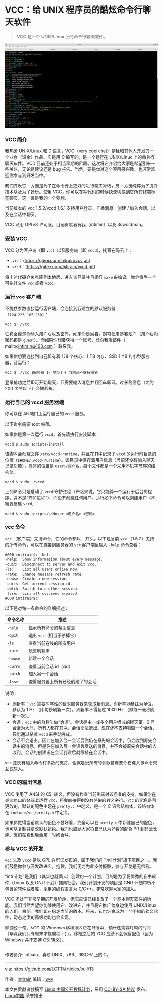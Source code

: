 [#]: subject: "vcc：给 UNIX 程序员的酷炫命令行聊天软件"
[#]: via: "https://gitee.com/intirain"
[#]: author: "intirain (intirain@163.com)"
[#]: keywords: "UNIX 聊天软件"

VCC：给 UNIX 程序员的酷炫命令行聊天软件
======

> VCC 是一个 UNIX/Linux 上的命令行聊天软件。

![使用 VCC 聊天](images/using-vcc.png)

### VCC 简介

我热爱 UNIX/Linux 和 C 语言，VCC（very cool chat）是我和其他人开发的一个业余（课余）作品。它是用 C 编写的，是一个运行在 UNIX/Linux 上的命令行聊天软件。VCC 目前还处于相当早期的阶段。这次将它介绍给大家是希望引来一些关注，无论是建议还是 bug 报告。当然，要是你对这个项目感兴趣，也非常欢迎你参与到开发当中。

我们开发它一方面是为了在命令行上更好的进行聊天对话，另一方面纯粹为了提升技术以及为了好玩。使用 VCC，你可以在写代码的时候快速切换到它所在终端标签聊天，这一直是我的一个梦想。

当前版本的 vcc 1.5.2/vccd 1.6.1 支持用户登录、广播消息、创建 / 加入会话，以及在会话中聊天。

VCC 采用 GPLv3 许可证，目前贡献者有我（intirain）以及 3swordman。

### 安装 VCC

VCC 分为客户端（即 `vcc`）以及服务端（即 `vccd`），托管在码云上：

- `vcc`：(https://gitee.com/intirain/vcc.git) 
- `vccd`：(https://gitee.com/intirain/vccd.git) 

将上述代码仓库克隆到本地后，进入该目录并且运行 `make` 来编译。你会得到一个可执行文件 `vcc` 或者 `vccd`。

### 运行 vcc 客户端

不提供参数直接运行客户端，会连接到我建立的默认服务器（`124.223.105.230`）：

```
vcc $ ./vcc 
```

它将会提示你输入用户名以及密码。如果你是游客，则可使用游客账户（用户名和密码都是 `guest`）。而如果你想要获得一个账号，请向我发邮件（ mailto:intirain@163.com ）联系我。

如果你想要连接到自己那有着 128 个核心、1 TB 内存、SSD 1 YB 的小型服务器，请运行：

```
vcc $ ./vcc [服务器 IP 地址] # 当前还不支持域名
```

登录成功之后即可开始聊天，只需要输入消息并且回车即可。过长的信息（大约 200 字节以上）会被截断。

### 运行自己的 vccd 服务器端

你可以在 46 端口上运行自己的 `vccd` 服务。

以下命令需要 root 权限。

如果你是第一次运行 `vccd`，首先请执行安装脚本：

```
vccd $ sudo scripts/install
```

该脚本会创建文件 `/etc/vccd-runtime`，并且在其中记录了 `vccd` 的运行时目录的位置（`$HOME/.vccd-runtime`）。该目录中保存着用户信息（当前还没有加入聊天记录功能），具体的位置是 `users/用户名`，每个文件都是一个采用本机字节序的结构体。

```
vccd $ sudo ./vccd
```

上列命令只是启动了 `vccd` 守护进程（严格来说，它只能算一个运行于后台的程序，并不是“守护进程”），而没有创建任何用户。运行如下命令可以创建用户（不需要重启 `vccd`）：

```
vccd $ sudo scripts/adduser <用户名> <密码>
```

### vcc 命令

`vcc` （客户端）支持命令，它的命令都以 `-` 开头。以下是当前 `vcc` （1.5.2）支持的所有命令，可以在连接到服务器的 `vcc` 客户端里输入 `-help` 命令查看：

```
#000 intirain$: -help
-help:	Show information about every message. 
-quit:	Disconnect to server and exit vcc. 
-ls:	List all users online now. 
-rate:	Change message refresh rate. 
-newse:	Create a new session. 
-currs:	Get current session id. 
-swtch:	Switch to another session. 
-lsse:	List all sessions created. 
#000 intirain$: 
```

以下是对每一条命令的详细描述：

|  命令名称 | 描述                            |
| -------- | ------------------------------ |
| `-help`  | 显示所有命令的帮助信息            |
| `-quit`  | 退出 `vcc`（相当于杀掉它）        |
| `-ls`    | 查看当前在线的所有用户            |
| `-rate`  | 设置刷新率                       |
| `-newse` | 新建一个会话                     |
| `-currs` | 查看当前会话 id（sid）            |
| `-swtch` | 加入另一个会话                   |
| `-lsse`  | 查看服务器上所有已经创建了的会话    |

说明：

- 刷新率：`vcc` 需要时序性的请求服务器来获取新消息。刷新率以赫兹为单位，默认为 1 Hz （即每秒刷新一次）。刷新率不得超过 1000 Hz （即每一毫秒刷新一次）。
- 会话：`vcc` 中的群聊叫做“会话”。会话是由一或多个用户组成的聊天室，0 号会话为大厅，所有人都在其中。会话无法退出。现在还不支持销毁一个会话，只能通过杀掉 `vccd` 来手动完成。
- 会话不会退出，因此在加入另一会话后你仍在原先的会话中，仍会收到原先会话中的消息。但是你在加入另一会话后发送的消息，并不会被原先会话中的人收到。会话的创建者在会话创建后就移植在会话中。

`vcc` 还没有加入命令行参数的支持，也就是说所有的参数都需要你在键入该命令交互式输入。

### VCC 的输出信息

VCC 使用了 ANSI 的 CSI 转义，但没有检查当前终端对该标准的支持。如果你在类似串口的终端上运行 `vcc`，将会直接得到没有渲染的转义字符。`vcc` 的配色是可更改的，默认的配色主题在 `pretty.c `中定义，是一个 C 语言结构体，该结构体在 `include/vcc/pretty.h` 中定义。

如果你觉得当前默认的配色不甚好看，完全可以在 `pretty.c` 中新建自己的配色，也可以复制并更改默认配色。我们也鼓励大家将自己认为好看的配色 PR 到码云仓库，我们在看到后会第一时间合并。

### 参与 VCC 的开发

`vcc` 以及 `vccd` 是以 GPL 许可证发布的，属于我们的 “inti 计划”旗下项目之一。我们鼓励你参与开发改进它，抱歉，我们无力为此支付报酬，参与开发是无偿的。

“inti 计划”是我们（其实也就俩人）创建的一个计划，目的是为了将优秀的自由软件（Linux 以及 GNU 计划）推向社会。我们计划开发的项目是 GNU 计划中所不包含的软件或者库，采用的编程语言为 C/C++。非常欢迎大家的加入。

VCC 还处于非常早期的开发阶段，但它应该已经具备了一个基本聊天软件的功能。我们当然希望你能够使用它、改进它，并且将它推广给身边使用 UNIX/Linux 的人们。目前，我们正在稳定当前的版本。将来，它也许会成为一个不错的社交软件，动态之类的高级功能也会实现。

顺便说一句，VCC 的 Windows 移植版本正在开发中，预计还需要几周的时间（毕竟我们只有周末才能编程 :-( ）。移植之后的 VCC 应该不会保留配色（因为 Windows 并不支持 CSI 转义）。

---

作者简介: intirain，喜欢 UNIX、x86、RISC-V 上的 C。

-----
via: https://github.com/LCTT/Articles/pull/13

作者：[intirain](https://gitee.com/intirain)
编辑：[wxy](https://github.com/wxy)

本文由贡献者投稿至 [Linux 中国公开投稿计划](https://github.com/LCTT/Articles/)，采用 [CC-BY-SA 协议](https://creativecommons.org/licenses/by-sa/4.0/deed.zh) 发布，[Linux中国](https://linux.cn/) 荣誉推出
